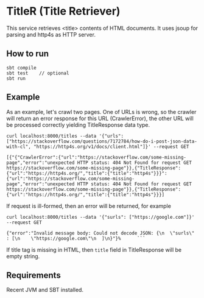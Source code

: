 # TitleR (Title Retriever)
This service retrieves \<title\> contents of HTML documents.
It uses jsoup for parsing and http4s as HTTP server.

## How to run
```shell
sbt compile
sbt test    // optional
sbt run 
```

## Example

As an example, let's crawl two pages. One of URLs is wrong, so the crawler will return an error response for this URL (CrawlerError), 
the other URL will be processed correctly yielding TitleResponse data type.
```shell
curl localhost:8000/titles --data '{"urls": ["https://stackoverflow.com/questions/7172784/how-do-i-post-json-data-with-cl", "https://http4s.org/v1/docs/client.html"]}' --request GET

[{"{"CrawlerError":{"url":"https://stackoverflow.com/some-missing-page","error":"unexpected HTTP status: 404 Not Found for request GET https://stackoverflow.com/some-missing-page"}},{"TitleResponse":{"url":"https://http4s.org/","title":{"title":"http4s"}}}":{"url":"https://stackoverflow.com/some-missing-page","error":"unexpected HTTP status: 404 Not Found for request GET https://stackoverflow.com/some-missing-page"}},{"TitleResponse":{"url":"https://http4s.org/","title":{"title":"http4s"}}}]
```

If request is ill-formed, then an error will be returned, for example
```shell
curl localhost:8000/titles --data '{"surls": ["https://google.com"]}' --request GET

{"error":"Invalid message body: Could not decode JSON: {\n  \"surls\" : [\n    \"https://google.com\"\n  ]\n}"}%      ```
```

If title tag is missing in HTML, then `title` field in TitleResponse will be empty string.
## Requirements
Recent JVM and SBT installed.